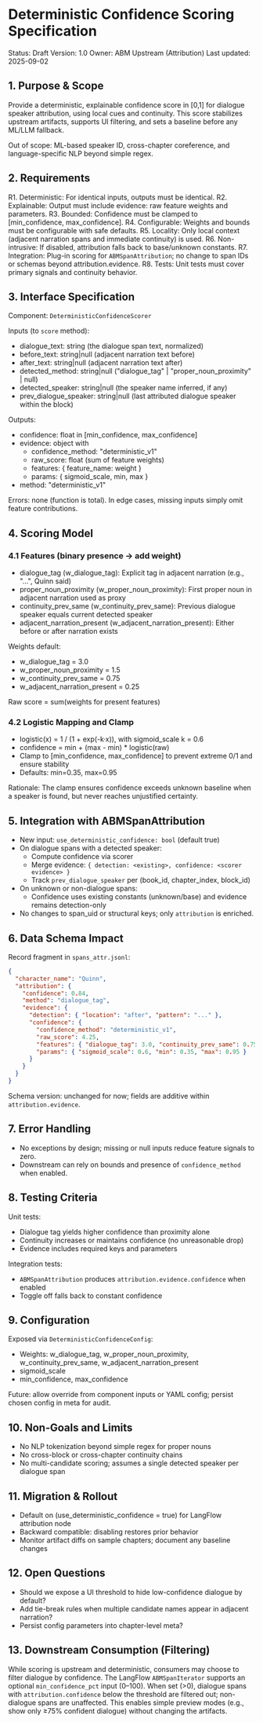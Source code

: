 # Deterministic Confidence Scoring Specification

Status: Draft
Version: 1.0
Owner: ABM Upstream (Attribution)
Last updated: 2025-09-02

## 1. Purpose & Scope

Provide a deterministic, explainable confidence score in \[0,1\] for dialogue speaker attribution, using local cues and continuity. This score stabilizes upstream artifacts, supports UI filtering, and sets a baseline before any ML/LLM fallback.

Out of scope: ML-based speaker ID, cross-chapter coreference, and language-specific NLP beyond simple regex.

## 2. Requirements

R1. Deterministic: For identical inputs, outputs must be identical.
R2. Explainable: Output must include evidence: raw feature weights and parameters.
R3. Bounded: Confidence must be clamped to \[min_confidence, max_confidence\].
R4. Configurable: Weights and bounds must be configurable with safe defaults.
R5. Locality: Only local context (adjacent narration spans and immediate continuity) is used.
R6. Non-intrusive: If disabled, attribution falls back to base/unknown constants.
R7. Integration: Plug-in scoring for `ABMSpanAttribution`; no change to span IDs or schemas beyond attribution.evidence.
R8. Tests: Unit tests must cover primary signals and continuity behavior.

## 3. Interface Specification

Component: `DeterministicConfidenceScorer`

Inputs (to `score` method):

- dialogue_text: string (the dialogue span text, normalized)
- before_text: string|null (adjacent narration text before)
- after_text: string|null (adjacent narration text after)
- detected_method: string|null ("dialogue_tag" | "proper_noun_proximity" | null)
- detected_speaker: string|null (the speaker name inferred, if any)
- prev_dialogue_speaker: string|null (last attributed dialogue speaker within the block)

Outputs:

- confidence: float in \[min_confidence, max_confidence\]
- evidence: object with
  - confidence_method: "deterministic_v1"
  - raw_score: float (sum of feature weights)
  - features: { feature_name: weight }
  - params: { sigmoid_scale, min, max }
- method: "deterministic_v1"

Errors: none (function is total). In edge cases, missing inputs simply omit feature contributions.

## 4. Scoring Model

### 4.1 Features (binary presence → add weight)

- dialogue_tag (w_dialogue_tag): Explicit tag in adjacent narration (e.g., "...", Quinn said)
- proper_noun_proximity (w_proper_noun_proximity): First proper noun in adjacent narration used as proxy
- continuity_prev_same (w_continuity_prev_same): Previous dialogue speaker equals current detected speaker
- adjacent_narration_present (w_adjacent_narration_present): Either before or after narration exists

Weights default:

- w_dialogue_tag = 3.0
- w_proper_noun_proximity = 1.5
- w_continuity_prev_same = 0.75
- w_adjacent_narration_present = 0.25

Raw score = sum(weights for present features)

### 4.2 Logistic Mapping and Clamp

- logistic(x) = 1 / (1 + exp(-k·x)), with sigmoid_scale k = 0.6
- confidence = min + (max - min) * logistic(raw)
- Clamp to \[min_confidence, max_confidence\] to prevent extreme 0/1 and ensure stability
- Defaults: min=0.35, max=0.95

Rationale: The clamp ensures confidence exceeds unknown baseline when a speaker is found, but never reaches unjustified certainty.

## 5. Integration with ABMSpanAttribution

- New input: `use_deterministic_confidence: bool` (default true)
- On dialogue spans with a detected speaker:
  - Compute confidence via scorer
  - Merge evidence: `{ detection: <existing>, confidence: <scorer evidence> }`
  - Track `prev_dialogue_speaker` per (book_id, chapter_index, block_id)
- On unknown or non-dialogue spans:
  - Confidence uses existing constants (unknown/base) and evidence remains detection-only
- No changes to span_uid or structural keys; only `attribution` is enriched.

## 6. Data Schema Impact

Record fragment in `spans_attr.jsonl`:

```json
{
  "character_name": "Quinn",
  "attribution": {
    "confidence": 0.84,
    "method": "dialogue_tag",
    "evidence": {
      "detection": { "location": "after", "pattern": "..." },
      "confidence": {
        "confidence_method": "deterministic_v1",
        "raw_score": 4.25,
        "features": { "dialogue_tag": 3.0, "continuity_prev_same": 0.75, "adjacent_narration_present": 0.25 },
        "params": { "sigmoid_scale": 0.6, "min": 0.35, "max": 0.95 }
      }
    }
  }
}

```

Schema version: unchanged for now; fields are additive within `attribution.evidence`.

## 7. Error Handling

- No exceptions by design; missing or null inputs reduce feature signals to zero.
- Downstream can rely on bounds and presence of `confidence_method` when enabled.

## 8. Testing Criteria

Unit tests:

- Dialogue tag yields higher confidence than proximity alone
- Continuity increases or maintains confidence (no unreasonable drop)
- Evidence includes required keys and parameters

Integration tests:

- `ABMSpanAttribution` produces `attribution.evidence.confidence` when enabled
- Toggle off falls back to constant confidence

## 9. Configuration

Exposed via `DeterministicConfidenceConfig`:

- Weights: w_dialogue_tag, w_proper_noun_proximity, w_continuity_prev_same, w_adjacent_narration_present
- sigmoid_scale
- min_confidence, max_confidence

Future: allow override from component inputs or YAML config; persist chosen config in meta for audit.

## 10. Non‑Goals and Limits

- No NLP tokenization beyond simple regex for proper nouns
- No cross-block or cross-chapter continuity chains
- No multi-candidate scoring; assumes a single detected speaker per dialogue span

## 11. Migration & Rollout

- Default on (use_deterministic_confidence = true) for LangFlow attribution node
- Backward compatible: disabling restores prior behavior
- Monitor artifact diffs on sample chapters; document any baseline changes

## 12. Open Questions

- Should we expose a UI threshold to hide low-confidence dialogue by default?
- Add tie-break rules when multiple candidate names appear in adjacent narration?
- Persist config parameters into chapter-level meta?

## 13. Downstream Consumption (Filtering)

While scoring is upstream and deterministic, consumers may choose to filter dialogue by confidence. The LangFlow `ABMSpanIterator` supports an optional `min_confidence_pct` input (0–100). When set (>0), dialogue spans with `attribution.confidence` below the threshold are filtered out; non-dialogue spans are unaffected. This enables simple preview modes (e.g., show only ≥75% confident dialogue) without changing the artifacts.
